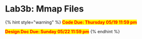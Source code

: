 # Lab3b: Mmap Files

{% hint style="warning" %}
<mark style="color:red;">**Code Due: Thursday 05/19 11:59 pm**</mark>

<mark style="color:red;">**Design Doc Due: Sunday 05/22 11:59 pm**</mark>
{% endhint %}

